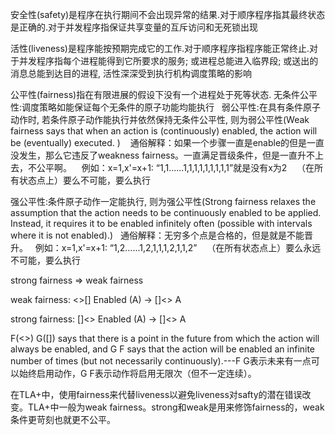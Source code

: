 安全性(safety)是程序在执行期间不会出现异常的结果.对于顺序程序指其最终状态是正确的.对于并发程序指保证共享变量的互斥访问和无死锁出现

活性(liveness)是程序能按预期完成它的工作.对于顺序程序指程序能正常终止.对于并发程序指每个进程能得到它所要求的服务; 或进程总能进入临界段; 或送出的消息总能到达目的进程, 活性深深受到执行机构调度策略的影响

公平性(fairness)指在有限进展的假设下没有一个进程处于死等状态.
    无条件公平性:调度策略如能保证每个无条件的原子功能均能执行
    弱公平性:在具有条件原子动作时, 若条件原子动作能执行并依然保持无条件公平性, 则为弱公平性(Weak fairness says that when an action is (continuously)  enabled, the action will be (eventually) executed. )
    通俗解释：如果一个步骤一直是enable的但是一直没发生，那么它违反了weakness fairness。一直满足晋级条件，但是一直升不上去，不公平啊。
    例如：x=1,x'=x+1: “1,1......1,1,1,1,1,1,1,1,1”就是没有x为2
    （在所有状态点上）要么不可能，要么执行
    
  强公平性:条件原子动作一定能执行, 则为强公平性(Strong fairness relaxes the assumption that the action needs to be continuously enabled to be applied. Instead, it requires it to be enabled infinitely often (possible with intervals where it is not enabled).)
    通俗解释：无穷多个点是合格的，但是就是不能晋升。
    例如：x=1,x'=x+1: “1,2......1,2,1,1,1,2,1,1,2”
    （在所有状态点上）要么永远不可能，要么执行

strong fairness => weak fairness

weak fairness:
<>[] Enabled (A) ->  []<> A

strong fairness:
[]<> Enabled (A) -> []<> A


F(<>) G([]) says that there is a point in the future from which the action will always be enabled, and G F says that the action will be enabled an infinite number of times (but not necessarily continuously).---F G表示未来有一点可以始终启用动作，G F表示动作将启用无限次（但不一定连续）。


在TLA+中，使用fairness来代替liveness以避免liveness对safty的潜在错误改变。TLA+中一般为weak fairness。strong和weak是用来修饰fairness的，weak条件更苛刻也就更不公平。
